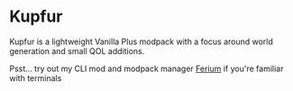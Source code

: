 # Kupfur

Kupfur is a lightweight Vanilla Plus modpack with a focus around world generation and small QOL additions.

Psst… try out my CLI mod and modpack manager [Ferium](https://github.com/gorilla-devs/ferium) if you're familiar with terminals
